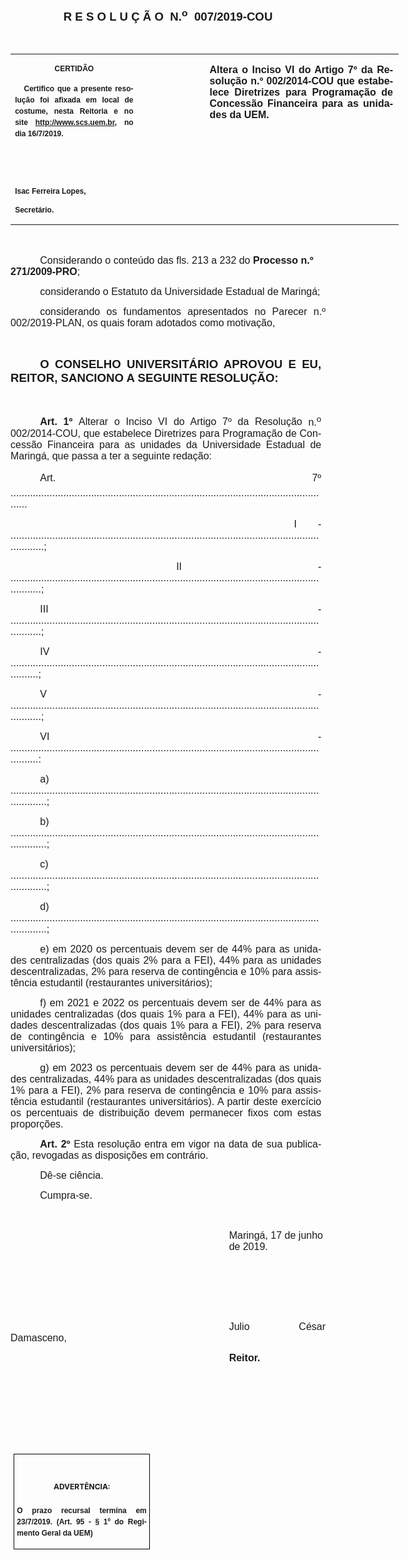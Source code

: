 <body lang=PT-BR link=blue vlink=purple style='tab-interval:36.0pt'>

<div class=WordSection1>

<p class=MsoNormal align=center style='text-align:center'><b style='mso-bidi-font-weight:
normal'><span style='font-size:14.0pt;mso-bidi-font-size:11.0pt;font-family:
"Arial","sans-serif";mso-no-proof:yes'><o:p>&nbsp;</o:p></span></b></p>

<p class=MsoNormal align=center style='text-align:center'><b style='mso-bidi-font-weight:
normal'><span style='font-size:14.0pt;mso-bidi-font-size:11.0pt;font-family:
"Arial","sans-serif";mso-no-proof:yes'>R E S O L U Ç Ã O<span
style='mso-spacerun:yes'>  </span>N.<sup>o</sup><span
style='mso-spacerun:yes'>  </span>007/2019-COU<o:p></o:p></span></b></p>

<p class=MsoNormal align=center style='text-align:center'><b style='mso-bidi-font-weight:
normal'><span style='font-size:12.0pt;font-family:"Arial","sans-serif";
mso-no-proof:yes'><o:p>&nbsp;</o:p></span></b></p>

<table class=MsoNormalTable border=0 cellspacing=0 cellpadding=0 width=621
 style='width:466.1pt;border-collapse:collapse;mso-yfti-tbllook:1184;
 mso-padding-alt:0cm 5.4pt 0cm 5.4pt'>
 <tr style='mso-yfti-irow:0;mso-yfti-firstrow:yes;mso-yfti-lastrow:yes'>
  <td width=196 valign=top style='width:147.15pt;padding:0cm 5.4pt 0cm 5.4pt'>
  <p class=MsoNormal align=center style='text-align:center;layout-grid-mode:
  char'><b style='mso-bidi-font-weight:normal'><span style='font-size:9.0pt;
  mso-bidi-font-size:11.0pt;font-family:"Arial","sans-serif";mso-no-proof:yes'>CERTIDÃO<o:p></o:p></span></b></p>
  <p class=MsoNormal style='text-align:justify;line-height:150%'><b
  style='mso-bidi-font-weight:normal'><span style='font-size:9.0pt;mso-bidi-font-size:
  11.0pt;line-height:150%;font-family:"Arial","sans-serif";mso-no-proof:yes'><span
  style='mso-spacerun:yes'>   </span>Certifico que a presente resolução foi
  afixada em local de costume, nesta Reitoria e no site<span style='color:blue'>
  </span></span></b><a href="http://www.scs.uem.br/"><b style='mso-bidi-font-weight:
  normal'><span style='font-size:9.0pt;mso-bidi-font-size:11.0pt;line-height:
  150%;font-family:"Arial","sans-serif";mso-no-proof:yes'>http://www.scs.uem.br</span></b></a><b
  style='mso-bidi-font-weight:normal'><span style='font-size:9.0pt;mso-bidi-font-size:
  11.0pt;line-height:150%;font-family:"Arial","sans-serif";mso-no-proof:yes'>,
  no dia 16/7/2019.<o:p></o:p></span></b></p>
  <p class=MsoNormal><b style='mso-bidi-font-weight:normal'><span
  style='font-size:9.0pt;mso-bidi-font-size:11.0pt;font-family:"Arial","sans-serif";
  mso-no-proof:yes'><o:p>&nbsp;</o:p></span></b></p>
  <p class=MsoNormal><b style='mso-bidi-font-weight:normal'><span
  style='font-size:9.0pt;mso-bidi-font-size:11.0pt;font-family:"Arial","sans-serif";
  mso-no-proof:yes'><o:p>&nbsp;</o:p></span></b></p>
  <p class=MsoNormal><b style='mso-bidi-font-weight:normal'><span
  style='font-size:9.0pt;mso-bidi-font-size:11.0pt;font-family:"Arial","sans-serif";
  mso-no-proof:yes'>Isac Ferreira Lopes,<o:p></o:p></span></b></p>
  <p class=MsoNormal><b style='mso-bidi-font-weight:normal'><span
  style='font-size:9.0pt;mso-bidi-font-size:11.0pt;font-family:"Arial","sans-serif";
  mso-no-proof:yes'>Secretário.<o:p></o:p></span></b></p>
  </td>
  <td width=104 valign=top style='width:78.0pt;padding:0cm 5.4pt 0cm 5.4pt'>
  <p class=MsoNormal style='margin-right:-5.4pt;layout-grid-mode:char'><b
  style='mso-bidi-font-weight:normal'><span style='font-family:"Arial","sans-serif";
  mso-no-proof:yes'><o:p>&nbsp;</o:p></span></b></p>
  </td>
  <td width=321 valign=top style='width:240.95pt;padding:0cm 5.4pt 0cm 5.4pt'>
  <p class=MsoNormal style='margin-right:1.7pt;text-align:justify;layout-grid-mode:
  char'><b style='mso-bidi-font-weight:normal'><span style='font-size:12.0pt;
  font-family:"Arial","sans-serif";mso-no-proof:yes'>Altera o Inciso VI do
  Artigo 7º da Resolução n.º 002/2014-COU que estabelece Diretrizes para
  Programação de Concessão Financeira para as unidades da UEM</span></b><b
  style='mso-bidi-font-weight:normal'><span style='font-size:12.0pt;mso-bidi-font-size:
  11.0pt;font-family:"Arial","sans-serif";mso-no-proof:yes'>.</span></b><b
  style='mso-bidi-font-weight:normal'><span style='font-size:12.0pt;font-family:
  "Arial","sans-serif";mso-no-proof:yes'><o:p></o:p></span></b></p>
  </td>
 </tr>
</table>

<p class=MsoNormal style='text-align:justify'><span style='font-size:12.0pt;
font-family:"Arial","sans-serif";mso-no-proof:yes'><o:p>&nbsp;</o:p></span></p>

<p class=MsoNormal style='text-indent:35.45pt'><span style='font-size:12.0pt;
mso-bidi-font-size:11.0pt;font-family:"Arial","sans-serif";mso-no-proof:yes'>Considerando
o conteúdo das fls. 213 a 232 do <b style='mso-bidi-font-weight:normal'>Processo
n.º<span style='letter-spacing:-.6pt'> </span>271/2009-PRO</b>;<o:p></o:p></span></p>

<p class=MsoNormal style='text-align:justify;text-indent:35.45pt'><span
class=GramE><span style='font-size:12.0pt;font-family:"Arial","sans-serif"'>considerando</span></span><span
style='font-size:12.0pt;font-family:"Arial","sans-serif"'> o Estatuto da
Universidade Estadual de Maringá;<b><span style='mso-no-proof:yes'><o:p></o:p></span></b></span></p>

<p class=MsoNormal style='text-align:justify;text-indent:35.4pt'><span
style='font-size:12.0pt;mso-bidi-font-size:11.0pt;font-family:"Arial","sans-serif";
mso-no-proof:yes'>considerando os fundamentos apresentados no Parecer n.º 002/2019-PLAN,
os quais foram adotados como motivação,<o:p></o:p></span></p>

<p class=MsoNormal><span style='font-size:12.0pt;font-family:"Arial","sans-serif";
mso-no-proof:yes'><o:p>&nbsp;</o:p></span></p>

<p class=MsoNormal style='margin-right:5.05pt;text-align:justify;text-indent:
35.4pt'><b style='mso-bidi-font-weight:normal'><span style='font-size:14.0pt;
mso-bidi-font-size:11.0pt;font-family:"Arial","sans-serif";mso-no-proof:yes'>O
CONSELHO UNIVERSITÁRIO APROVOU E EU, REITOR, SANCIONO A SEGUINTE<span
style='letter-spacing:-.65pt'> </span>RESOLUÇÃO:</span></b><span
style='font-size:14.0pt;font-family:"Arial","sans-serif";mso-no-proof:yes'><o:p></o:p></span></p>

<p class=MsoNormal><b><span style='font-size:12.0pt;font-family:"Arial","sans-serif";
mso-no-proof:yes'><o:p>&nbsp;</o:p></span></b></p>

<p class=MsoNormal style='margin-right:5.1pt;text-align:justify;text-indent:
35.45pt'><b style='mso-bidi-font-weight:normal'><span style='font-size:12.0pt;
mso-bidi-font-size:11.0pt;font-family:"Arial","sans-serif";mso-no-proof:yes'>Art.
1º </span></b><span style='font-size:12.0pt;mso-bidi-font-size:11.0pt;
font-family:"Arial","sans-serif";mso-no-proof:yes'>Alterar o </span><span
style='font-size:12.0pt;font-family:"Arial","sans-serif";mso-no-proof:yes'>Inciso
VI do A</span><span style='font-size:12.0pt;font-family:"Arial","sans-serif"'>rtigo
7º da Resolução <span class=SpellE>n.<sup>o</sup></span> 002/2014-COU, que
estabelece Diretrizes para Programação de Concessão Financeira para as unidades
da Universidade Estadual de Maringá, que passa a ter a seguinte redação:<o:p></o:p></span></p>

<p class=MsoNormal style='margin-right:5.1pt;text-align:justify;text-indent:
35.45pt'><span style='font-size:12.0pt;font-family:"Arial","sans-serif"'>Art. <span
class=GramE>7º ...</span>..................................................................................................................<o:p></o:p></span></p>

<p class=MsoNormal style='margin-right:5.1pt;text-align:justify;text-indent:
35.45pt'><span style='font-size:12.0pt;font-family:"Arial","sans-serif"'><span
style='mso-spacerun:yes'>            </span>I <span class=GramE>- ...</span>........................................................................................................................;<o:p></o:p></span></p>

<p class=MsoNormal style='margin-right:5.1pt;text-align:justify;text-indent:
35.45pt'><span style='font-size:12.0pt;font-family:"Arial","sans-serif"'><span
style='mso-spacerun:yes'> </span>II <span class=GramE>- ...</span>.......................................................................................................................;<o:p></o:p></span></p>

<p class=MsoNormal style='margin-right:5.1pt;text-align:justify;text-indent:
35.45pt'><span style='font-size:12.0pt;font-family:"Arial","sans-serif"'>III <span
class=GramE>- ...</span>.......................................................................................................................;<o:p></o:p></span></p>

<p class=MsoNormal style='margin-right:5.1pt;text-align:justify;text-indent:
35.45pt'><span style='font-size:12.0pt;font-family:"Arial","sans-serif"'>IV <span
class=GramE>- ...</span>......................................................................................................................;<o:p></o:p></span></p>

<p class=MsoNormal style='margin-right:5.1pt;text-align:justify;text-indent:
35.45pt'><span style='font-size:12.0pt;font-family:"Arial","sans-serif"'>V <span
class=GramE>- ...</span>.......................................................................................................................;<o:p></o:p></span></p>

<p class=MsoNormal style='margin-right:5.1pt;text-align:justify;text-indent:
35.45pt'><span style='font-size:12.0pt;font-family:"Arial","sans-serif"'>VI <span
class=GramE>- ...</span>......................................................................................................................:<o:p></o:p></span></p>

<p class=MsoNormal style='margin-right:5.1pt;text-align:justify;text-indent:
35.45pt'><span class=GramE><span style='font-size:12.0pt;font-family:"Arial","sans-serif"'>a)
...</span></span><span style='font-size:12.0pt;font-family:"Arial","sans-serif"'>.........................................................................................................................;<o:p></o:p></span></p>

<p class=MsoNormal style='margin-right:5.1pt;text-align:justify;text-indent:
35.45pt'><span class=GramE><span style='font-size:12.0pt;font-family:"Arial","sans-serif"'>b)
...</span></span><span style='font-size:12.0pt;font-family:"Arial","sans-serif"'>.........................................................................................................................;<o:p></o:p></span></p>

<p class=MsoNormal style='margin-right:5.1pt;text-align:justify;text-indent:
35.45pt'><span class=GramE><span style='font-size:12.0pt;font-family:"Arial","sans-serif"'>c)
...</span></span><span style='font-size:12.0pt;font-family:"Arial","sans-serif"'>.........................................................................................................................;<o:p></o:p></span></p>

<p class=MsoNormal style='margin-right:5.1pt;text-align:justify;text-indent:
35.45pt'><span class=GramE><span style='font-size:12.0pt;font-family:"Arial","sans-serif"'>d)
...</span></span><span style='font-size:12.0pt;font-family:"Arial","sans-serif"'>.........................................................................................................................;<o:p></o:p></span></p>

<p class=MsoNormal style='margin-right:5.1pt;text-align:justify;text-indent:
35.45pt'><span style='font-size:12.0pt;font-family:"Arial","sans-serif"'>e) em
2020 os percentuais devem ser de 44% para as unidades centralizadas (dos quais
2% para a FEI), 44% para as unidades descentralizadas, 2% para reserva de
contingência e 10% para assistência estudantil (restaurantes universitários); <o:p></o:p></span></p>

<p class=MsoNormal style='margin-right:5.1pt;text-align:justify;text-indent:
35.45pt'><span style='font-size:12.0pt;font-family:"Arial","sans-serif"'>f) em
2021 e 2022 os percentuais devem ser de 44% para as unidades centralizadas (dos
quais 1% para a FEI), 44% para as unidades descentralizadas (dos quais 1% para
a FEI), 2% para reserva de contingência e 10% para assistência estudantil
(restaurantes universitários); <o:p></o:p></span></p>

<p class=MsoNormal style='margin-top:0cm;margin-right:5.1pt;margin-bottom:6.0pt;
margin-left:0cm;text-align:justify;text-indent:35.45pt'><span style='font-size:
12.0pt;font-family:"Arial","sans-serif"'>g) em 2023 os percentuais devem ser de
44% para as unidades centralizadas, 44% para as unidades descentralizadas (dos
quais 1% para a FEI), 2% para reserva de contingência e 10% para assistência
estudantil (restaurantes universitários). A partir deste exercício os
percentuais de distribuição devem permanecer fixos com estas proporções.<o:p></o:p></span></p>

<p class=MsoNormal style='margin-right:5.1pt;text-align:justify;text-indent:
35.45pt'><b style='mso-bidi-font-weight:normal'><span style='font-size:12.0pt;
mso-bidi-font-size:11.0pt;font-family:"Arial","sans-serif";mso-no-proof:yes'>Art.
2º </span></b><span style='font-size:12.0pt;mso-bidi-font-size:11.0pt;
font-family:"Arial","sans-serif";mso-no-proof:yes'>Esta resolução entra em
vigor na data de sua publicação, revogadas as disposições em<span
style='letter-spacing:-.2pt'> </span>contrário.</span><span style='font-size:
12.0pt;font-family:"Arial","sans-serif";mso-no-proof:yes'><o:p></o:p></span></p>

<p class=MsoNormal style='text-indent:35.45pt;tab-stops:42.7pt'><span
style='font-size:12.0pt;mso-bidi-font-size:11.0pt;font-family:"Arial","sans-serif";
mso-no-proof:yes'>Dê-se ciência.<o:p></o:p></span></p>

<p class=MsoNormal style='text-indent:35.45pt;tab-stops:42.7pt'><span
style='font-size:12.0pt;mso-bidi-font-size:11.0pt;font-family:"Arial","sans-serif";
mso-no-proof:yes'>Cumpra-se.<o:p></o:p></span></p>

<p class=MsoNormal style='text-indent:35.45pt;tab-stops:42.7pt'><span
style='font-size:12.0pt;font-family:"Arial","sans-serif";mso-no-proof:yes'><o:p>&nbsp;</o:p></span></p>

<p class=MsoNormal style='margin-left:262.25pt'><span style='font-size:12.0pt;
mso-bidi-font-size:11.0pt;font-family:"Arial","sans-serif";mso-no-proof:yes'>Maringá,
17 de junho de<span style='letter-spacing:-.15pt'> </span>2019.</span><span
style='font-size:12.0pt;font-family:"Arial","sans-serif";mso-no-proof:yes'><o:p></o:p></span></p>

<p class=MsoNormal style='margin-left:262.25pt'><span style='font-size:12.0pt;
font-family:"Arial","sans-serif";mso-no-proof:yes'><o:p>&nbsp;</o:p></span></p>

<p class=MsoNormal style='margin-left:262.25pt'><span style='font-size:12.0pt;
font-family:"Arial","sans-serif";mso-no-proof:yes'><o:p>&nbsp;</o:p></span></p>

<p class=MsoNormal style='margin-left:262.25pt'><span style='font-size:12.0pt;
font-family:"Arial","sans-serif";mso-no-proof:yes'><o:p>&nbsp;</o:p></span></p>

<p class=MsoNormal style='text-align:justify;text-indent:262.25pt'><span
style='font-size:12.0pt;font-family:"Arial","sans-serif";mso-bidi-font-family:
"Times New Roman";mso-no-proof:yes'>Julio César Damasceno,<o:p></o:p></span></p>

<p class=MsoNormal style='text-align:justify;text-indent:262.25pt;tab-stops:
8.0cm 276.45pt'><b style='mso-bidi-font-weight:normal'><span style='font-size:
12.0pt;font-family:"Arial","sans-serif";mso-bidi-font-family:"Times New Roman";
mso-no-proof:yes'>Reitor.<o:p></o:p></span></b></p>

<p class=MsoNormal style='text-align:justify;text-indent:262.25pt;tab-stops:
8.0cm 276.45pt'><b style='mso-bidi-font-weight:normal'><span style='font-size:
12.0pt;font-family:"Arial","sans-serif";mso-bidi-font-family:"Times New Roman";
mso-no-proof:yes'><o:p>&nbsp;</o:p></span></b></p>

<p class=MsoNormal style='text-align:justify;text-indent:262.25pt;tab-stops:
8.0cm 276.45pt'><b style='mso-bidi-font-weight:normal'><span style='font-size:
12.0pt;font-family:"Arial","sans-serif";mso-bidi-font-family:"Times New Roman";
mso-no-proof:yes'><o:p>&nbsp;</o:p></span></b></p>

<p class=MsoNormal style='text-align:justify;text-indent:262.25pt;tab-stops:
8.0cm 276.45pt'><b style='mso-bidi-font-weight:normal'><span style='font-size:
12.0pt;font-family:"Arial","sans-serif";mso-bidi-font-family:"Times New Roman";
mso-no-proof:yes'><o:p>&nbsp;</o:p></span></b></p>

<p class=MsoNormal style='text-align:justify;text-indent:262.25pt;tab-stops:
8.0cm 276.45pt'><b style='mso-bidi-font-weight:normal'><span style='font-size:
12.0pt;font-family:"Arial","sans-serif";mso-bidi-font-family:"Times New Roman";
mso-no-proof:yes'><o:p>&nbsp;</o:p></span></b></p>

<table class=MsoNormalTable border=1 cellspacing=0 cellpadding=0
 style='margin-left:3.5pt;border-collapse:collapse;border:none;mso-border-alt:
 solid windowtext .5pt;mso-yfti-tbllook:1184;mso-padding-alt:0cm 3.5pt 0cm 3.5pt;
 mso-border-insideh:.5pt solid windowtext;mso-border-insidev:.5pt solid windowtext'>
 <tr style='mso-yfti-irow:0;mso-yfti-firstrow:yes;mso-yfti-lastrow:yes'>
  <td width=207 valign=top style='width:155.6pt;border:solid windowtext 1.0pt;
  mso-border-alt:solid windowtext .5pt;padding:0cm 3.5pt 0cm 3.5pt'>
  <h1 align=center style='text-align:center'><b><span style='font-size:9.0pt;
  mso-bidi-font-size:10.0pt;mso-fareast-font-family:Calibri;mso-no-proof:yes'>ADVERTÊNCIA:<o:p></o:p></span></b></h1>
  <p class=MsoNormal style='text-align:justify;line-height:150%'><b
  style='mso-bidi-font-weight:normal'><span style='font-size:9.0pt;mso-bidi-font-size:
  11.0pt;line-height:150%;font-family:"Arial","sans-serif";mso-no-proof:yes'>O
  prazo recursal termina em 23/7/2019. (Art. 95 - § 1º do Regimento Geral da
  UEM)</span></b><span style='font-size:9.0pt;mso-bidi-font-size:11.0pt;
  line-height:150%;font-family:"Arial","sans-serif";mso-no-proof:yes'><o:p></o:p></span></p>
  </td>
 </tr>
</table>

<p class=MsoSubtitle><span style='font-size:12.0pt;mso-no-proof:yes'><o:p>&nbsp;</o:p></span></p>

</div>

</body>
